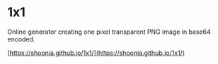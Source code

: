# 1x1

Online generator creating one pixel transparent PNG image in base64 encoded.

[https://shoonia.github.io/1x1/](https://shoonia.github.io/1x1/)
